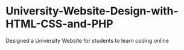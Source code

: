 # University-Website-Design-with-HTML-CSS-and-PHP
Designed a University Website for students to learn coding online 
